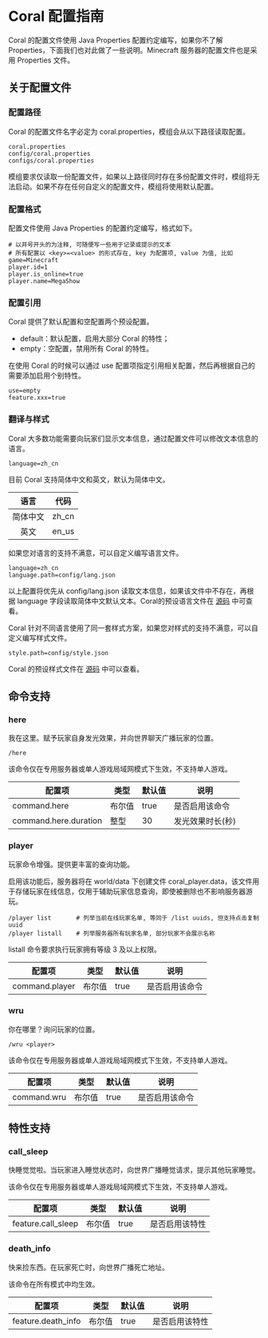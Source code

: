 # Coral 配置指南

Coral 的配置文件使用 Java Properties 配置约定编写，如果你不了解 Properties，下面我们也对此做了一些说明。Minecraft
服务器的配置文件也是采用 Properties 文件。

## 关于配置文件

### 配置路径

Coral 的配置文件名字必定为 coral.properties，模组会从以下路径读取配置。

```
coral.properties
config/coral.properties
configs/coral.properties
```

模组要求仅读取一份配置文件，如果以上路径同时存在多份配置文件时，模组将无法启动。如果不存在任何自定义的配置文件，模组将使用默认配置。

### 配置格式

配置文件使用 Java Properties 的配置约定编写，格式如下。

```properties
# 以井号开头的为注释, 可随便写一些用于记录或提示的文本
# 所有配置以 <key>=<value> 的形式存在, key 为配置项, value 为值, 比如
game=Minecraft
player.id=1
player.is_online=true
player.name=MegaShow
```

### 配置引用

Coral 提供了默认配置和空配置两个预设配置。

- default：默认配置，启用大部分 Coral 的特性；
- empty：空配置，禁用所有 Coral 的特性。

在使用 Coral 的时候可以通过 use 配置项指定引用相关配置，然后再根据自己的需要添加启用个别特性。

```properties
use=empty
feature.xxx=true
```

### 翻译与样式

Coral 大多数功能需要向玩家们显示文本信息，通过配置文件可以修改文本信息的语言。

```properties
language=zh_cn
```

目前 Coral 支持简体中文和英文，默认为简体中文。

|  语言  |  代码   |
|:----:|:-----:|
| 简体中文 | zh_cn |
|  英文  | en_us |

如果您对语言的支持不满意，可以自定义编写语言文件。

```properties
language=zh_cn
language.path=config/lang.json
```

以上配置将优先从 config/lang.json 读取文本信息，如果该文件中不存在，再根据 language
字段读取简体中文默认文本。Coral的预设语言文件在 [源码](https://github.com/UnknownBuild/Coral/tree/master/src/main/resources/assets/coral/lang)
中可查看。

Coral 针对不同语言使用了同一套样式方案，如果您对样式的支持不满意，可以自定义编写样式文件。

```properties
style.path=config/style.json
```

Coral
的预设样式文件在 [源码](https://github.com/UnknownBuild/Coral/tree/master/src/main/resources/assets/coral/style.json)
中可以查看。

## 命令支持

### here

我在这里。赋予玩家自身发光效果，并向世界聊天广播玩家的位置。

```
/here
```

该命令仅在专用服务器或单人游戏局域网模式下生效，不支持单人游戏。

| 配置项                   | 类型  | 默认值  | 说明        |
|-----------------------|-----|------|-----------|
| command.here          | 布尔值 | true | 是否启用该命令   |
| command.here.duration | 整型  | 30   | 发光效果时长(秒) |

### player

玩家命令增强。提供更丰富的查询功能。

启用该功能后，服务器将在 world/data 下创建文件 coral_player.data，该文件用于存储玩家在线信息，仅用于辅助玩家信息查询，即使被删除也不影响服务器游玩。

```
/player list       # 列举当前在线玩家名单, 等同于 /list uuids, 但支持点击复制 uuid
/player listall    # 列举服务器所有玩家名单, 部分玩家不会展示名称
```

listall 命令要求执行玩家拥有等级 3 及以上权限。

| 配置项            | 类型  | 默认值  | 说明      |
|----------------|-----|------|---------|
| command.player | 布尔值 | true | 是否启用该命令 |

### wru

你在哪里？询问玩家的位置。

```
/wru <player>
```

该命令仅在专用服务器或单人游戏局域网模式下生效，不支持单人游戏。

| 配置项         | 类型  | 默认值  | 说明      |
|-------------|-----|------|---------|
| command.wru | 布尔值 | true | 是否启用该命令 |

## 特性支持

### call_sleep

快睡觉觉啦。当玩家进入睡觉状态时，向世界广播睡觉请求，提示其他玩家睡觉。

该命令仅在专用服务器或单人游戏局域网模式下生效，不支持单人游戏。

| 配置项                | 类型  | 默认值  | 说明      |
|--------------------|-----|------|---------|
| feature.call_sleep | 布尔值 | true | 是否启用该特性 |

### death_info

快来捡东西。在玩家死亡时，向世界广播死亡地址。

该命令在所有模式中均生效。

| 配置项                | 类型  | 默认值  | 说明      |
|--------------------|-----|------|---------|
| feature.death_info | 布尔值 | true | 是否启用该特性 |
